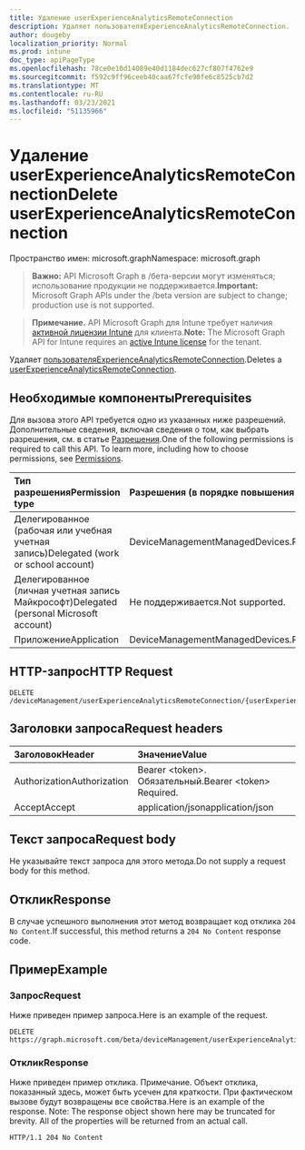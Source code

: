 ```yaml
---
title: Удаление userExperienceAnalyticsRemoteConnection
description: Удаляет пользователяExperienceAnalyticsRemoteConnection.
author: dougeby
localization_priority: Normal
ms.prod: intune
doc_type: apiPageType
ms.openlocfilehash: 78ce0e10d14089e40d1184dec627cf807f4762e9
ms.sourcegitcommit: f592c9ff96ceeb40caa67fcfe90fe6c8525cb7d2
ms.translationtype: MT
ms.contentlocale: ru-RU
ms.lasthandoff: 03/23/2021
ms.locfileid: "51135966"
---
```

# <a name="delete-userexperienceanalyticsremoteconnection"></a><span data-ttu-id="1e7ec-103">Удаление userExperienceAnalyticsRemoteConnection</span><span class="sxs-lookup"><span data-stu-id="1e7ec-103">Delete userExperienceAnalyticsRemoteConnection</span></span>

<span data-ttu-id="1e7ec-104">Пространство имен: microsoft.graph</span><span class="sxs-lookup"><span data-stu-id="1e7ec-104">Namespace: microsoft.graph</span></span>

> <span data-ttu-id="1e7ec-105">**Важно:** API Microsoft Graph в /бета-версии могут изменяться; использование продукции не поддерживается.</span><span class="sxs-lookup"><span data-stu-id="1e7ec-105">**Important:** Microsoft Graph APIs under the /beta version are subject to change; production use is not supported.</span></span>

> <span data-ttu-id="1e7ec-106">**Примечание.** API Microsoft Graph для Intune требует наличия [активной лицензии Intune](https://go.microsoft.com/fwlink/?linkid=839381) для клиента.</span><span class="sxs-lookup"><span data-stu-id="1e7ec-106">**Note:** The Microsoft Graph API for Intune requires an [active Intune license](https://go.microsoft.com/fwlink/?linkid=839381) for the tenant.</span></span>

<span data-ttu-id="1e7ec-107">Удаляет [пользователяExperienceAnalyticsRemoteConnection](../resources/intune-devices-userexperienceanalyticsremoteconnection.md).</span><span class="sxs-lookup"><span data-stu-id="1e7ec-107">Deletes a [userExperienceAnalyticsRemoteConnection](../resources/intune-devices-userexperienceanalyticsremoteconnection.md).</span></span>

## <a name="prerequisites"></a><span data-ttu-id="1e7ec-108">Необходимые компоненты</span><span class="sxs-lookup"><span data-stu-id="1e7ec-108">Prerequisites</span></span>
<span data-ttu-id="1e7ec-p101">Для вызова этого API требуется одно из указанных ниже разрешений. Дополнительные сведения, включая сведения о том, как выбрать разрешения, см. в статье [Разрешения](/graph/permissions-reference).</span><span class="sxs-lookup"><span data-stu-id="1e7ec-p101">One of the following permissions is required to call this API. To learn more, including how to choose permissions, see [Permissions](/graph/permissions-reference).</span></span>

|<span data-ttu-id="1e7ec-111">Тип разрешения</span><span class="sxs-lookup"><span data-stu-id="1e7ec-111">Permission type</span></span>|<span data-ttu-id="1e7ec-112">Разрешения (в порядке повышения привилегий)</span><span class="sxs-lookup"><span data-stu-id="1e7ec-112">Permissions (from least to most privileged)</span></span>|
|:---|:---|
|<span data-ttu-id="1e7ec-113">Делегированное (рабочая или учебная учетная запись)</span><span class="sxs-lookup"><span data-stu-id="1e7ec-113">Delegated (work or school account)</span></span>|<span data-ttu-id="1e7ec-114">DeviceManagementManagedDevices.ReadWrite.All</span><span class="sxs-lookup"><span data-stu-id="1e7ec-114">DeviceManagementManagedDevices.ReadWrite.All</span></span>|
|<span data-ttu-id="1e7ec-115">Делегированное (личная учетная запись Майкрософт)</span><span class="sxs-lookup"><span data-stu-id="1e7ec-115">Delegated (personal Microsoft account)</span></span>|<span data-ttu-id="1e7ec-116">Не поддерживается.</span><span class="sxs-lookup"><span data-stu-id="1e7ec-116">Not supported.</span></span>|
|<span data-ttu-id="1e7ec-117">Приложение</span><span class="sxs-lookup"><span data-stu-id="1e7ec-117">Application</span></span>|<span data-ttu-id="1e7ec-118">DeviceManagementManagedDevices.ReadWrite.All</span><span class="sxs-lookup"><span data-stu-id="1e7ec-118">DeviceManagementManagedDevices.ReadWrite.All</span></span>|

## <a name="http-request"></a><span data-ttu-id="1e7ec-119">HTTP-запрос</span><span class="sxs-lookup"><span data-stu-id="1e7ec-119">HTTP Request</span></span>
<!-- {
  "blockType": "ignored"
}
-->
``` http
DELETE /deviceManagement/userExperienceAnalyticsRemoteConnection/{userExperienceAnalyticsRemoteConnectionId}
```

## <a name="request-headers"></a><span data-ttu-id="1e7ec-120">Заголовки запроса</span><span class="sxs-lookup"><span data-stu-id="1e7ec-120">Request headers</span></span>
|<span data-ttu-id="1e7ec-121">Заголовок</span><span class="sxs-lookup"><span data-stu-id="1e7ec-121">Header</span></span>|<span data-ttu-id="1e7ec-122">Значение</span><span class="sxs-lookup"><span data-stu-id="1e7ec-122">Value</span></span>|
|:---|:---|
|<span data-ttu-id="1e7ec-123">Authorization</span><span class="sxs-lookup"><span data-stu-id="1e7ec-123">Authorization</span></span>|<span data-ttu-id="1e7ec-124">Bearer &lt;token&gt;. Обязательный.</span><span class="sxs-lookup"><span data-stu-id="1e7ec-124">Bearer &lt;token&gt; Required.</span></span>|
|<span data-ttu-id="1e7ec-125">Accept</span><span class="sxs-lookup"><span data-stu-id="1e7ec-125">Accept</span></span>|<span data-ttu-id="1e7ec-126">application/json</span><span class="sxs-lookup"><span data-stu-id="1e7ec-126">application/json</span></span>|

## <a name="request-body"></a><span data-ttu-id="1e7ec-127">Текст запроса</span><span class="sxs-lookup"><span data-stu-id="1e7ec-127">Request body</span></span>
<span data-ttu-id="1e7ec-128">Не указывайте текст запроса для этого метода.</span><span class="sxs-lookup"><span data-stu-id="1e7ec-128">Do not supply a request body for this method.</span></span>

## <a name="response"></a><span data-ttu-id="1e7ec-129">Отклик</span><span class="sxs-lookup"><span data-stu-id="1e7ec-129">Response</span></span>
<span data-ttu-id="1e7ec-130">В случае успешного выполнения этот метод возвращает код отклика `204 No Content`.</span><span class="sxs-lookup"><span data-stu-id="1e7ec-130">If successful, this method returns a `204 No Content` response code.</span></span>

## <a name="example"></a><span data-ttu-id="1e7ec-131">Пример</span><span class="sxs-lookup"><span data-stu-id="1e7ec-131">Example</span></span>

### <a name="request"></a><span data-ttu-id="1e7ec-132">Запрос</span><span class="sxs-lookup"><span data-stu-id="1e7ec-132">Request</span></span>
<span data-ttu-id="1e7ec-133">Ниже приведен пример запроса.</span><span class="sxs-lookup"><span data-stu-id="1e7ec-133">Here is an example of the request.</span></span>
``` http
DELETE https://graph.microsoft.com/beta/deviceManagement/userExperienceAnalyticsRemoteConnection/{userExperienceAnalyticsRemoteConnectionId}
```

### <a name="response"></a><span data-ttu-id="1e7ec-134">Отклик</span><span class="sxs-lookup"><span data-stu-id="1e7ec-134">Response</span></span>
<span data-ttu-id="1e7ec-p102">Ниже приведен пример отклика. Примечание. Объект отклика, показанный здесь, может быть усечен для краткости. При фактическом вызове будут возвращены все свойства.</span><span class="sxs-lookup"><span data-stu-id="1e7ec-p102">Here is an example of the response. Note: The response object shown here may be truncated for brevity. All of the properties will be returned from an actual call.</span></span>
``` http
HTTP/1.1 204 No Content
```




